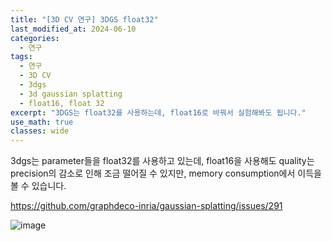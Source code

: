 ```yaml
---
title: "[3D CV 연구] 3DGS float32"
last_modified_at: 2024-06-10
categories:
  - 연구
tags:
  - 연구
  - 3D CV
  - 3dgs
  - 3d gaussian splatting
  - float16, float 32
excerpt: "3DGS는 float32를 사용하는데, float16로 바꿔서 실험해봐도 됩니다."
use_math: true
classes: wide
---
```


3dgs는 parameter들을 float32를 사용하고 있는데, float16을 사용해도 quality는 precision의 감소로 인해 조금 떨어질 수 있지만, memory consumption에서 이득을 볼 수 있습니다.

https://github.com/graphdeco-inria/gaussian-splatting/issues/291

![image](https://github.com/sandokim/sandokim.github.io/assets/74639652/b2857842-3490-4436-b785-bb2fdf1e1742)
